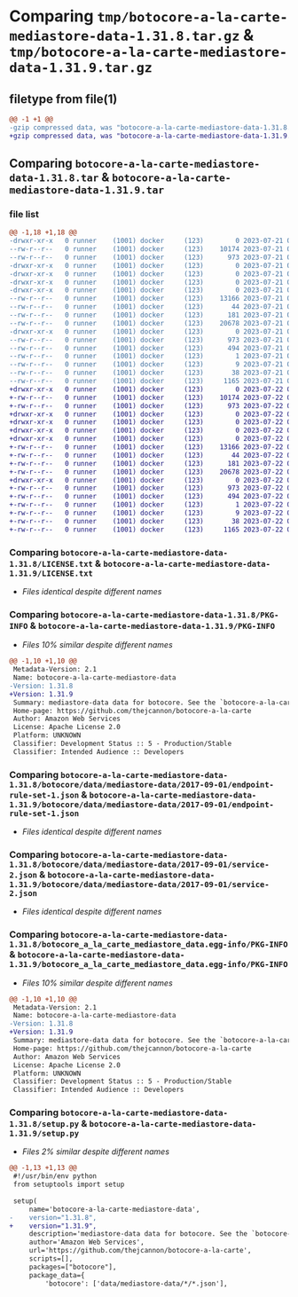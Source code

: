 # Comparing `tmp/botocore-a-la-carte-mediastore-data-1.31.8.tar.gz` & `tmp/botocore-a-la-carte-mediastore-data-1.31.9.tar.gz`

## filetype from file(1)

```diff
@@ -1 +1 @@
-gzip compressed data, was "botocore-a-la-carte-mediastore-data-1.31.8.tar", last modified: Fri Jul 21 01:21:46 2023, max compression
+gzip compressed data, was "botocore-a-la-carte-mediastore-data-1.31.9.tar", last modified: Sat Jul 22 01:20:47 2023, max compression
```

## Comparing `botocore-a-la-carte-mediastore-data-1.31.8.tar` & `botocore-a-la-carte-mediastore-data-1.31.9.tar`

### file list

```diff
@@ -1,18 +1,18 @@
-drwxr-xr-x   0 runner    (1001) docker     (123)        0 2023-07-21 01:21:46.523398 botocore-a-la-carte-mediastore-data-1.31.8/
--rw-r--r--   0 runner    (1001) docker     (123)    10174 2023-07-21 01:21:46.000000 botocore-a-la-carte-mediastore-data-1.31.8/LICENSE.txt
--rw-r--r--   0 runner    (1001) docker     (123)      973 2023-07-21 01:21:46.523398 botocore-a-la-carte-mediastore-data-1.31.8/PKG-INFO
-drwxr-xr-x   0 runner    (1001) docker     (123)        0 2023-07-21 01:21:46.519399 botocore-a-la-carte-mediastore-data-1.31.8/botocore/
-drwxr-xr-x   0 runner    (1001) docker     (123)        0 2023-07-21 01:21:46.519399 botocore-a-la-carte-mediastore-data-1.31.8/botocore/data/
-drwxr-xr-x   0 runner    (1001) docker     (123)        0 2023-07-21 01:21:46.519399 botocore-a-la-carte-mediastore-data-1.31.8/botocore/data/mediastore-data/
-drwxr-xr-x   0 runner    (1001) docker     (123)        0 2023-07-21 01:21:46.519399 botocore-a-la-carte-mediastore-data-1.31.8/botocore/data/mediastore-data/2017-09-01/
--rw-r--r--   0 runner    (1001) docker     (123)    13166 2023-07-21 01:21:06.000000 botocore-a-la-carte-mediastore-data-1.31.8/botocore/data/mediastore-data/2017-09-01/endpoint-rule-set-1.json
--rw-r--r--   0 runner    (1001) docker     (123)       44 2023-07-21 01:21:06.000000 botocore-a-la-carte-mediastore-data-1.31.8/botocore/data/mediastore-data/2017-09-01/examples-1.json
--rw-r--r--   0 runner    (1001) docker     (123)      181 2023-07-21 01:21:06.000000 botocore-a-la-carte-mediastore-data-1.31.8/botocore/data/mediastore-data/2017-09-01/paginators-1.json
--rw-r--r--   0 runner    (1001) docker     (123)    20678 2023-07-21 01:21:06.000000 botocore-a-la-carte-mediastore-data-1.31.8/botocore/data/mediastore-data/2017-09-01/service-2.json
-drwxr-xr-x   0 runner    (1001) docker     (123)        0 2023-07-21 01:21:46.523398 botocore-a-la-carte-mediastore-data-1.31.8/botocore_a_la_carte_mediastore_data.egg-info/
--rw-r--r--   0 runner    (1001) docker     (123)      973 2023-07-21 01:21:46.000000 botocore-a-la-carte-mediastore-data-1.31.8/botocore_a_la_carte_mediastore_data.egg-info/PKG-INFO
--rw-r--r--   0 runner    (1001) docker     (123)      494 2023-07-21 01:21:46.000000 botocore-a-la-carte-mediastore-data-1.31.8/botocore_a_la_carte_mediastore_data.egg-info/SOURCES.txt
--rw-r--r--   0 runner    (1001) docker     (123)        1 2023-07-21 01:21:46.000000 botocore-a-la-carte-mediastore-data-1.31.8/botocore_a_la_carte_mediastore_data.egg-info/dependency_links.txt
--rw-r--r--   0 runner    (1001) docker     (123)        9 2023-07-21 01:21:46.000000 botocore-a-la-carte-mediastore-data-1.31.8/botocore_a_la_carte_mediastore_data.egg-info/top_level.txt
--rw-r--r--   0 runner    (1001) docker     (123)       38 2023-07-21 01:21:46.523398 botocore-a-la-carte-mediastore-data-1.31.8/setup.cfg
--rw-r--r--   0 runner    (1001) docker     (123)     1165 2023-07-21 01:21:46.000000 botocore-a-la-carte-mediastore-data-1.31.8/setup.py
+drwxr-xr-x   0 runner    (1001) docker     (123)        0 2023-07-22 01:20:47.865271 botocore-a-la-carte-mediastore-data-1.31.9/
+-rw-r--r--   0 runner    (1001) docker     (123)    10174 2023-07-22 01:20:47.000000 botocore-a-la-carte-mediastore-data-1.31.9/LICENSE.txt
+-rw-r--r--   0 runner    (1001) docker     (123)      973 2023-07-22 01:20:47.865271 botocore-a-la-carte-mediastore-data-1.31.9/PKG-INFO
+drwxr-xr-x   0 runner    (1001) docker     (123)        0 2023-07-22 01:20:47.861271 botocore-a-la-carte-mediastore-data-1.31.9/botocore/
+drwxr-xr-x   0 runner    (1001) docker     (123)        0 2023-07-22 01:20:47.861271 botocore-a-la-carte-mediastore-data-1.31.9/botocore/data/
+drwxr-xr-x   0 runner    (1001) docker     (123)        0 2023-07-22 01:20:47.861271 botocore-a-la-carte-mediastore-data-1.31.9/botocore/data/mediastore-data/
+drwxr-xr-x   0 runner    (1001) docker     (123)        0 2023-07-22 01:20:47.861271 botocore-a-la-carte-mediastore-data-1.31.9/botocore/data/mediastore-data/2017-09-01/
+-rw-r--r--   0 runner    (1001) docker     (123)    13166 2023-07-22 01:20:09.000000 botocore-a-la-carte-mediastore-data-1.31.9/botocore/data/mediastore-data/2017-09-01/endpoint-rule-set-1.json
+-rw-r--r--   0 runner    (1001) docker     (123)       44 2023-07-22 01:20:09.000000 botocore-a-la-carte-mediastore-data-1.31.9/botocore/data/mediastore-data/2017-09-01/examples-1.json
+-rw-r--r--   0 runner    (1001) docker     (123)      181 2023-07-22 01:20:09.000000 botocore-a-la-carte-mediastore-data-1.31.9/botocore/data/mediastore-data/2017-09-01/paginators-1.json
+-rw-r--r--   0 runner    (1001) docker     (123)    20678 2023-07-22 01:20:09.000000 botocore-a-la-carte-mediastore-data-1.31.9/botocore/data/mediastore-data/2017-09-01/service-2.json
+drwxr-xr-x   0 runner    (1001) docker     (123)        0 2023-07-22 01:20:47.865271 botocore-a-la-carte-mediastore-data-1.31.9/botocore_a_la_carte_mediastore_data.egg-info/
+-rw-r--r--   0 runner    (1001) docker     (123)      973 2023-07-22 01:20:47.000000 botocore-a-la-carte-mediastore-data-1.31.9/botocore_a_la_carte_mediastore_data.egg-info/PKG-INFO
+-rw-r--r--   0 runner    (1001) docker     (123)      494 2023-07-22 01:20:47.000000 botocore-a-la-carte-mediastore-data-1.31.9/botocore_a_la_carte_mediastore_data.egg-info/SOURCES.txt
+-rw-r--r--   0 runner    (1001) docker     (123)        1 2023-07-22 01:20:47.000000 botocore-a-la-carte-mediastore-data-1.31.9/botocore_a_la_carte_mediastore_data.egg-info/dependency_links.txt
+-rw-r--r--   0 runner    (1001) docker     (123)        9 2023-07-22 01:20:47.000000 botocore-a-la-carte-mediastore-data-1.31.9/botocore_a_la_carte_mediastore_data.egg-info/top_level.txt
+-rw-r--r--   0 runner    (1001) docker     (123)       38 2023-07-22 01:20:47.865271 botocore-a-la-carte-mediastore-data-1.31.9/setup.cfg
+-rw-r--r--   0 runner    (1001) docker     (123)     1165 2023-07-22 01:20:47.000000 botocore-a-la-carte-mediastore-data-1.31.9/setup.py
```

### Comparing `botocore-a-la-carte-mediastore-data-1.31.8/LICENSE.txt` & `botocore-a-la-carte-mediastore-data-1.31.9/LICENSE.txt`

 * *Files identical despite different names*

### Comparing `botocore-a-la-carte-mediastore-data-1.31.8/PKG-INFO` & `botocore-a-la-carte-mediastore-data-1.31.9/PKG-INFO`

 * *Files 10% similar despite different names*

```diff
@@ -1,10 +1,10 @@
 Metadata-Version: 2.1
 Name: botocore-a-la-carte-mediastore-data
-Version: 1.31.8
+Version: 1.31.9
 Summary: mediastore-data data for botocore. See the `botocore-a-la-carte` package for more info.
 Home-page: https://github.com/thejcannon/botocore-a-la-carte
 Author: Amazon Web Services
 License: Apache License 2.0
 Platform: UNKNOWN
 Classifier: Development Status :: 5 - Production/Stable
 Classifier: Intended Audience :: Developers
```

### Comparing `botocore-a-la-carte-mediastore-data-1.31.8/botocore/data/mediastore-data/2017-09-01/endpoint-rule-set-1.json` & `botocore-a-la-carte-mediastore-data-1.31.9/botocore/data/mediastore-data/2017-09-01/endpoint-rule-set-1.json`

 * *Files identical despite different names*

### Comparing `botocore-a-la-carte-mediastore-data-1.31.8/botocore/data/mediastore-data/2017-09-01/service-2.json` & `botocore-a-la-carte-mediastore-data-1.31.9/botocore/data/mediastore-data/2017-09-01/service-2.json`

 * *Files identical despite different names*

### Comparing `botocore-a-la-carte-mediastore-data-1.31.8/botocore_a_la_carte_mediastore_data.egg-info/PKG-INFO` & `botocore-a-la-carte-mediastore-data-1.31.9/botocore_a_la_carte_mediastore_data.egg-info/PKG-INFO`

 * *Files 10% similar despite different names*

```diff
@@ -1,10 +1,10 @@
 Metadata-Version: 2.1
 Name: botocore-a-la-carte-mediastore-data
-Version: 1.31.8
+Version: 1.31.9
 Summary: mediastore-data data for botocore. See the `botocore-a-la-carte` package for more info.
 Home-page: https://github.com/thejcannon/botocore-a-la-carte
 Author: Amazon Web Services
 License: Apache License 2.0
 Platform: UNKNOWN
 Classifier: Development Status :: 5 - Production/Stable
 Classifier: Intended Audience :: Developers
```

### Comparing `botocore-a-la-carte-mediastore-data-1.31.8/setup.py` & `botocore-a-la-carte-mediastore-data-1.31.9/setup.py`

 * *Files 2% similar despite different names*

```diff
@@ -1,13 +1,13 @@
 #!/usr/bin/env python
 from setuptools import setup
 
 setup(
     name='botocore-a-la-carte-mediastore-data',
-    version="1.31.8",
+    version="1.31.9",
     description='mediastore-data data for botocore. See the `botocore-a-la-carte` package for more info.',
     author='Amazon Web Services',
     url='https://github.com/thejcannon/botocore-a-la-carte',
     scripts=[],
     packages=["botocore"],
     package_data={
         'botocore': ['data/mediastore-data/*/*.json'],
```

